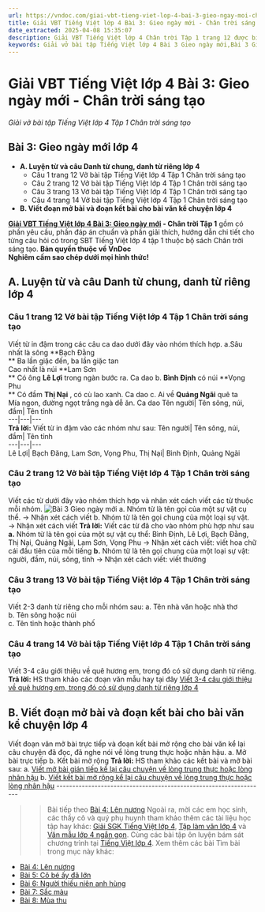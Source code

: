 ```yaml
---
url: https://vndoc.com/giai-vbt-tieng-viet-lop-4-bai-3-gieo-ngay-moi-chan-troi-sang-tao-304052
title: Giải VBT Tiếng Việt lớp 4 Bài 3: Gieo ngày mới - Chân trời sáng tạo - Giải vở bài tập Tiếng Việt lớp 4 Tập 1 Chân trời sáng tạo - VnDoc.com
date_extracted: 2025-04-08 15:35:07
description: Giải VBT Tiếng Việt lớp 4 Chân trời Tập 1 trang 12 được biên soạn nhằm giúp các em HS đạt kết quả tốt trong quá trình làm bài tập và học tập môn Tiếng Việt lớp 4.
keywords: Giải vở bài tập Tiếng Việt lớp 4 Bài 3 Gieo ngày mới,Bài 3 Gieo ngày mới lớp 4,Bài 3 Gieo ngày mới lớp 4 vbt,Bài 3 Gieo ngày mới lớp 4 trang 12,tiếng việt lớp 4 Bài 3 Gieo ngày mới,giải Bài 3 Gieo ngày mới,tiếng việt lớp 4,tiếng việt lớp 4 chân trời sáng tạo,vở bài tập tiếng việt lớp 4,sách tiếng việt lớp 4,bài tập tiếng việt lớp 4,giải bài tập tiếng việt lớp 4,tiếng việt lớp 4 tập 1
---
```


# Giải VBT Tiếng Việt lớp 4 Bài 3: Gieo ngày mới - Chân trời sáng tạo
 _Giải vở bài tập Tiếng Việt lớp 4 Tập 1 Chân trời sáng tạo_
## **Bài 3: Gieo ngày mới lớp 4**
  * **A. Luyện từ và câu Danh từ chung, danh từ riêng lớp 4**
    * Câu 1 trang 12 Vở bài tập Tiếng Việt lớp 4 Tập 1 Chân trời sáng tạo
    * Câu 2 trang 12 Vở bài tập Tiếng Việt lớp 4 Tập 1 Chân trời sáng tạo
    * Câu 3 trang 13 Vở bài tập Tiếng Việt lớp 4 Tập 1 Chân trời sáng tạo
    * Câu 4 trang 14 Vở bài tập Tiếng Việt lớp 4 Tập 1 Chân trời sáng tạo
  * **B. Viết đoạn mở bài và đoạn kết bài cho bài văn kể chuyện lớp 4**

**[Giải VBT Tiếng Việt lớp 4 Bài 3: Gieo ngày mới](<https://vndoc.com/giai-vbt-tieng-viet-lop-4-bai-3-gieo-ngay-moi-chan-troi-sang-tao-304052>) \- Chân trời Tập 1** gồm có phần yêu cầu, phần đáp án chuẩn và phần giải thích, hướng dẫn chi tiết cho từng câu hỏi có trong SBT Tiếng Việt lớp 4 tập 1 thuộc bộ  sách Chân trời sáng tạo.
**Bản quyền thuộc về VnDoc**   
**Nghiêm cấm sao chép dưới mọi hình thức\!**
## **A. Luyện từ và câu Danh từ chung, danh từ riêng lớp 4**
###  Câu 1 trang 12 Vở bài tập Tiếng Việt lớp 4 Tập 1 Chân trời sáng tạo
Viết từ in đậm trong các câu ca dao dưới đây vào nhóm thích hợp.
a.Sâu nhất là sông **Bạch Đằng  
** Ba lần giặc đến, ba lần giặc tan   
Cao nhất là núi **Lam Sơn  
** Có ông **Lê Lợi** trong ngàn bước ra.
Ca dao
b. **Bình Định** có núi **Vọng Phu  
** Có đầm **Thị Nại** , có cù lao xanh.
Ca dao
c. Ai về **Quảng Ngãi** quê ta   
Mía ngon, đường ngọt trắng ngà dễ ăn.
Ca dao
Tên người| Tên sông, núi, đầm| Tên tỉnh  
---|---|---  
**Trả lời:** Viết từ in đậm vào các nhóm như sau:
Tên người| Tên sông, núi, đầm| Tên tỉnh  
---|---|---  
Lê Lợi| Bạch Đăng, Lam Sơn, Vọng Phu, Thị Nại| Bình Định, Quảng Ngãi  
### Câu 2 trang 12 Vở bài tập Tiếng Việt lớp 4 Tập 1 Chân trời sáng tạo
Viết các từ dưới đây vào nhóm thích hợp và nhân xét cách viết các từ thuộc mỗi nhóm. 
![Bài 3 Gieo ngày mới](https://i.vdoc.vn/data/image/2023/08/30/giai-vbt-tieng-viet-lop-4-bai-3-gieo-ngay-moi-chan-troi-sang-tao-h1.jpg)
a. Nhóm từ là tên gọi của một sự vật cụ thể.
→ Nhận xét cách viết
b. Nhóm từ là tên gọi chung của một loại sự vật.
→ Nhận xét cách viết
**Trả lời:** Viết các từ đã cho vào nhóm phù hợp như sau
**a.** Nhóm từ là tên gọi của một sự vật cụ thể: Bình Định, Lê Lợi, Bạch Đằng, Thị Nại, Quảng Ngãi, Lam Sơn, Vọng Phu
→ Nhận xét cách viết: viết hoa chữ cái đầu tiên của mỗi tiếng
**b.** Nhóm từ là tên gọi chung của một loại sự vật: người, đầm, núi, sông, tỉnh
→ Nhận xét cách viết: viết thường
### Câu 3 trang 13 Vở bài tập Tiếng Việt lớp 4 Tập 1 Chân trời sáng tạo
Viết 2-3 danh từ riêng cho mỗi nhóm sau:
a. Tên nhà văn hoặc nhà thơ  
b. Tên sông hoặc núi  
c. Tên tỉnh hoặc thành phố
### Câu 4 trang 14 Vở bài tập Tiếng Việt lớp 4 Tập 1 Chân trời sáng tạo
Viết 3-4 câu giới thiệu về quê hương em, trong đó có sử dụng danh từ riêng.
**Trả lời:** HS tham khảo các đoạn văn mẫu hay tại đây [Viết 3-4 câu giới thiệu về quê hương em, trong đó có sử dụng danh từ riêng lớp 4](<https://vndoc.com/viet-ve-que-huong-hoac-noi-em-o-chi-ra-cac-danh-tu-chung-va-danh-tu-rieng-trong-doan-van-do-lop-4-302507>)
## **B. Viết đoạn mở bài và đoạn kết bài cho bài văn kể chuyện lớp 4**
Viết đoạn văn mở bài trực tiếp và đoạn kết bài mở rộng cho bài văn kể lại câu chuyện đã đọc, đã nghe nói về lòng trung thực hoặc nhân hậu.
a. Mở bài trực tiếp
b. Kết bài mở rộng
**Trả lời:** HS tham khảo các kết bài và mở bài sau:
a. [Viết mở bài gián tiếp kể lại câu chuyện về lòng trung thực hoặc lòng nhân hậu](<https://vndoc.com/viet-mo-bai-gian-tiep-ke-lai-cau-chuyen-ve-long-trung-thuc-hoac-long-nhan-hau-lop-4-302833>)
b. [Viết kết bài mở rộng kể lại câu chuyện về lòng trung thực hoặc lòng nhân hậu](<https://vndoc.com/viet-ket-bai-mo-rong-ke-lai-cau-chuyen-ve-long-trung-thuc-hoac-long-nhan-hau-lop-4-302835>)
\------------------------------------------------------------------
>> Bài tiếp theo [Bài 4: Lên nương](<https://vndoc.com/giai-vbt-tieng-viet-lop-4-bai-4-len-nuong-chan-troi-sang-tao-304053>)
Ngoài ra, mời các em học sinh, các thầy cô và quý phụ huynh tham khảo thêm các tài liệu học tập hay khác: [Giải SGK Tiếng Việt lớp 4](<https://vndoc.com/tieng-viet-lop4>), [Tập làm văn lớp 4](<https://vndoc.com/tap-lam-van-lop4>) và [Văn mẫu lớp 4 ngắn gọn](<https://vndoc.com/van-mieu-ta-lop4>). Cùng các bài tập ôn luyện bám sát chương trình tại [Tiếng Việt lớp 4](<https://vndoc.com/tieng-viet-lop4>).
Xem thêm các bài Tìm bài trong mục này khác:
  * [Bài 4: Lên nương](</giai-vbt-tieng-viet-lop-4-bai-4-len-nuong-chan-troi-sang-tao-304053>)
  * [Bài 5: Cô bé ấy đã lớn](</giai-vbt-tieng-viet-lop-4-bai-5-co-be-ay-da-lon-chan-troi-sang-tao-304055>)
  * [Bài 6: Người thiếu niên anh hùng](</giai-vbt-tieng-viet-lop-4-bai-6-nguoi-thieu-nien-anh-hung-chan-troi-sang-tao-304056>)
  * [Bài 7: Sắc màu](</giai-vbt-tieng-viet-lop-4-bai-7-sac-mau-chan-troi-sang-tao-304060>)
  * [Bài 8: Mùa thu](</giai-vbt-tieng-viet-lop-4-bai-8-mua-thu-chan-troi-sang-tao-304063>)

